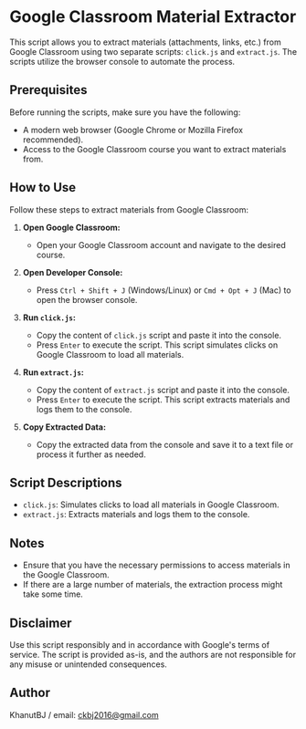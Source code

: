 # Google Classroom Material Extractor

This script allows you to extract materials (attachments, links, etc.) from Google Classroom using two separate scripts: `click.js` and `extract.js`. The scripts utilize the browser console to automate the process.

## Prerequisites

Before running the scripts, make sure you have the following:

- A modern web browser (Google Chrome or Mozilla Firefox recommended).
- Access to the Google Classroom course you want to extract materials from.

## How to Use

Follow these steps to extract materials from Google Classroom:

1. **Open Google Classroom:**
   - Open your Google Classroom account and navigate to the desired course.

2. **Open Developer Console:**
   - Press `Ctrl + Shift + J` (Windows/Linux) or `Cmd + Opt + J` (Mac) to open the browser console.

3. **Run `click.js`:**
   - Copy the content of `click.js` script and paste it into the console.
   - Press `Enter` to execute the script. This script simulates clicks on Google Classroom to load all materials.

4. **Run `extract.js`:**
   - Copy the content of `extract.js` script and paste it into the console.
   - Press `Enter` to execute the script. This script extracts materials and logs them to the console.

5. **Copy Extracted Data:**
   - Copy the extracted data from the console and save it to a text file or process it further as needed.

## Script Descriptions

- `click.js`: Simulates clicks to load all materials in Google Classroom.
- `extract.js`: Extracts materials and logs them to the console.

## Notes

- Ensure that you have the necessary permissions to access materials in the Google Classroom.
- If there are a large number of materials, the extraction process might take some time.

## Disclaimer

Use this script responsibly and in accordance with Google's terms of service. The script is provided as-is, and the authors are not responsible for any misuse or unintended consequences.

## Author

KhanutBJ
/ email: ckbj2016@gmail.com
